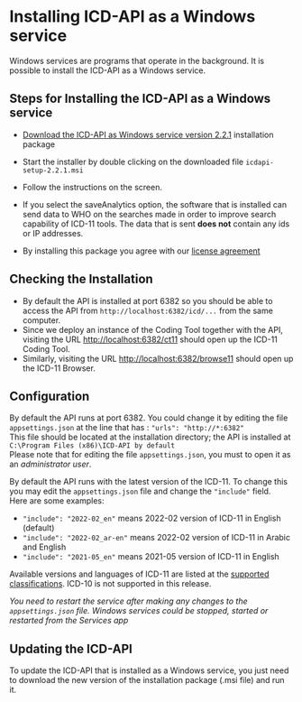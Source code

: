 ﻿# Installing ICD-API as a Windows service

Windows services are programs that operate in the background. It is possible to install the ICD-API as a Windows service. 

## Steps for Installing the ICD-API as a Windows service
- [Download the ICD-API as Windows service version 2.2.1](https://icdcdn.who.int/icdapibinaries/icdapi-setup-2.2.1.msi) installation package
- Start the installer by double clicking on the downloaded file `icdapi-setup-2.2.1.msi` 
- Follow the instructions on the screen.
- If you select the saveAnalytics option, the software that is installed can send data to WHO on the searches made in order to improve search capability of ICD-11 
tools. The data that is sent __does not__ contain any ids or IP addresses. 

- By installing this package you agree with our [license agreement](license.md)

## Checking the Installation
- By default the API is installed at port 6382 so you should be able to access the API from `http://localhost:6382/icd/...` from the same computer.
- Since we deploy an instance of the Coding Tool together with the API, visiting the URL [http://localhost:6382/ct11](http://localhost:6382/ct11) should open up the ICD-11 Coding Tool.
- Similarly, visiting the URL [http://localhost:6382/browse11](http://localhost:6382/browse11) should open up the ICD-11 Browser.

## Configuration
By default the API runs at port 6382. You could change it by editing the file `appsettings.json` at the line that has : `"urls": "http://*:6382"`      
This file should be located at the installation directory; the API is installed at `C:\Program Files (x86)\ICD-API by default`     
Please note that for editing the file `appsettings.json`, you must to open it as an _administrator user_.

By default the API runs with the latest version of the ICD-11. To change this you may edit the `appsettings.json` file and change the `"include"` field.    
Here are some examples:

- `"include": "2022-02_en"` means 2022-02 version of ICD-11 in English (default)
- `"include": "2022-02_ar-en"` means 2022-02 version of ICD-11 in Arabic and English
- `"include": "2021-05_en"` means 2021-05 version of ICD-11 in English

Available versions and languages of ICD-11 are listed at the [supported classifications](SupportedClassifications.md). ICD-10 is not supported in this release.

_You need to restart the service after making any changes to the `appsettings.json` file. Windows services could be stopped, started or restarted from the Services app_

## Updating the ICD-API 
To update the ICD-API that is installed as a Windows service, you just need to download the new version of the installation package (.msi file) and run it.



